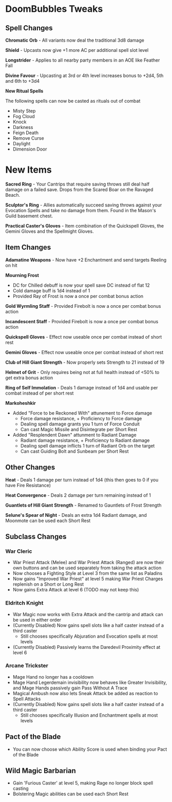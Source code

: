 # DoomBubbles Tweaks

## Spell Changes

**Chromatic Orb** - All variants now deal the traditional 3d8 damage

**Shield** - Upcasts now give +1 more AC per additional spell slot level

**Longstrider** - Applies to all nearby party members in an AOE like Feather Fall

**Divine Favour** - Upcasting at 3rd or 4th level increases bonus to +2d4, 5th and 6th to +3d4

**New Ritual Spells**

The following spells can now be casted as rituals out of combat

- Misty Step
- Fog Cloud
- Knock
- Darkness
- Feign Death
- Remove Curse
- Daylight
- Dimension Door 

# New Items

**Sacred Ring** - Your Cantrips that require saving throws still deal half damage on a failed save. Drops from the Scared Boar on the Ravaged Beach.

**Sculptor's Ring** - Allies automatically succeed saving throws against your Evocation Spells and take no damage from them. Found in the Mason's Guild basement chest.

**Practical Caster's Gloves** - Item combination of the Quickspell Gloves, the Gemini Gloves and the Spellmight Gloves.

## Item Changes

**Adamatine Weapons** - Now have +2 Enchantment and send targets Reeling on hit

**Mourning Frost**
 - DC for Chilled debuff is now your spell save DC instead of flat 12
 - Cold damage buff is 1d4 instead of 1
 - Provided Ray of Frost is now a once per combat bonus action

**Gold Wyrmling Staff** - Provided Firebolt is now a once per combat bonus action

**Incandescent Staff** - Provided Firebolt is now a once per combat bonus action

**Quickspell Gloves** - Effect now useable once per combat instead of short rest

**Gemini Gloves** - Effect now useable once per combat instead of short rest

**Club of Hill Giant Strength** - Now properly sets Strength to 21 instead of 19

**Helmet of Grit** - Only requires being not at full health instead of <50% to get extra bonus action

**Ring of Self Immolation** - Deals 1 damage instead of 1d4 and usable per combat instead of per short rest

**Markoheshkir**

- Added "Force to be Reckoned With" attunement to Force damage
  - Force damage resistance, + Proficiency to Force damage
  - Dealing spell damage grants you 1 turn of Force Conduit
  - Can cast Magic Missile and Disintegrate per Short Rest
- Added "Resplendent Dawn" attunment to Radiant Damage
  - Radiant damage resistance, + Proficiency to Radiant damage
  - Dealing spell damage inflicts 1 turn of Radiant Orb on the target
  - Can cast Guiding Bolt and Sunbeam per Short Rest

## Other Changes

**Heat** - Deals 1 damage per turn instead of 1d4 (this then goes to 0 if you have Fire Resistance)

**Heat Convergence** - Deals 2 damage per turn remaining instead of 1

**Guantlets of Hill Giant Strength** - Renamed to Gauntlets of Frost Strength

**Selune's Spear of Night** - Deals an extra 1d4 Radiant damage, and Moonmote can be used each Short Rest

## Subclass Changes

### War Cleric

- War Priest Attack (Melee) and War Priest Attack (Ranged) are now their own buttons and can be used separately from taking the attack action
- Now chooses a Fighting Style at Level 3 from the same list as Paladins
- Now gains "Improved War Priest" at level 5 making War Priest Charges replenish on a Short or Long Rest
- Now gains Extra Attack at level 6 (TODO may not keep this)

### Eldritch Knight

- War Magic now works with Extra Attack and the cantrip and attack can be used in either order
- (Currently Disabled) Now gains spell slots like a half caster instead of a third caster
  - Still chooses specifically Abjuration and Evocation spells at most levels
- (Currently Disabled) Passively learns the Daredevil Proximity effect at level 6

### Arcane Trickster

- Mage Hand no longer has a cooldown
- Mage Hand Legerdemain invisibility now behaves like Greater Invisibility, and Mage Hands passively gain Pass Without A Trace
- Magical Ambush now also lets Sneak Attack be added as reaction to Spell Attacks
- (Currently Disabled) Now gains spell slots like a half caster instead of a third caster
  - Still chooses specifically Illusion and Enchantment spells at most levels

## Pact of the Blade

- You can now choose which Ability Score is used when binding your Pact of the Blade

## Wild Magic Barbarian

- Gain 'Furious Caster' at level 5, making Rage no longer block spell casting 
- Bolstering Magic abilities can be used each Short Rest